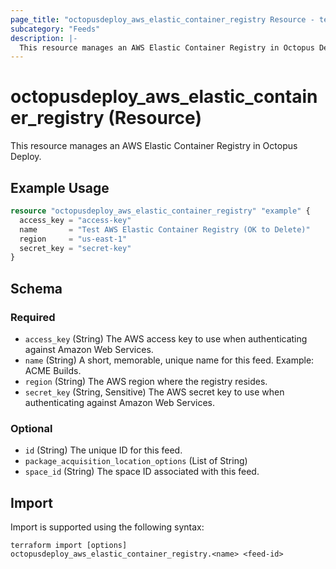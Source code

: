 ```yaml
---
page_title: "octopusdeploy_aws_elastic_container_registry Resource - terraform-provider-octopusdeploy"
subcategory: "Feeds"
description: |-
  This resource manages an AWS Elastic Container Registry in Octopus Deploy.
---
```


# octopusdeploy_aws_elastic_container_registry (Resource)

This resource manages an AWS Elastic Container Registry in Octopus Deploy.

## Example Usage

```terraform
resource "octopusdeploy_aws_elastic_container_registry" "example" {
  access_key = "access-key"
  name       = "Test AWS Elastic Container Registry (OK to Delete)"
  region     = "us-east-1"
  secret_key = "secret-key"
}
```
<!-- schema generated by tfplugindocs -->
## Schema

### Required

- `access_key` (String) The AWS access key to use when authenticating against Amazon Web Services.
- `name` (String) A short, memorable, unique name for this feed. Example: ACME Builds.
- `region` (String) The AWS region where the registry resides.
- `secret_key` (String, Sensitive) The AWS secret key to use when authenticating against Amazon Web Services.

### Optional

- `id` (String) The unique ID for this feed.
- `package_acquisition_location_options` (List of String)
- `space_id` (String) The space ID associated with this feed.

## Import

Import is supported using the following syntax:

```shell
terraform import [options] octopusdeploy_aws_elastic_container_registry.<name> <feed-id>
```
